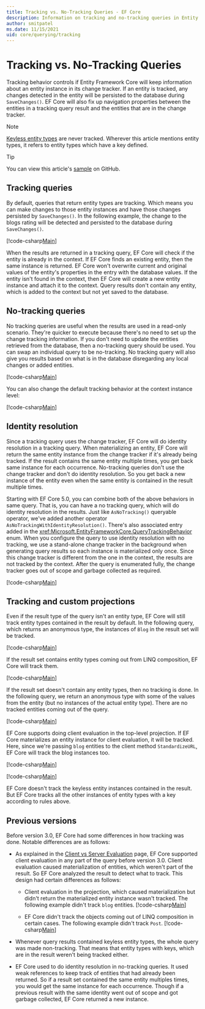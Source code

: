 ```yaml
---
title: Tracking vs. No-Tracking Queries - EF Core
description: Information on tracking and no-tracking queries in Entity Framework Core
author: smitpatel
ms.date: 11/15/2021
uid: core/querying/tracking
---
```

# Tracking vs. No-Tracking Queries

Tracking behavior controls if Entity Framework Core will keep information about an entity instance in its change tracker. If an entity is tracked, any changes detected in the entity will be persisted to the database during `SaveChanges()`. EF Core will also fix up navigation properties between the entities in a tracking query result and the entities that are in the change tracker.

> [!NOTE]
> [Keyless entity types](xref:core/modeling/keyless-entity-types) are never tracked. Wherever this article mentions entity types, it refers to entity types which have a key defined.

> [!TIP]
> You can view this article's [sample](https://github.com/dotnet/EntityFramework.Docs/tree/main/samples/core/Querying/Tracking) on GitHub.

## Tracking queries

By default, queries that return entity types are tracking. Which means you can make changes to those entity instances and have those changes persisted by `SaveChanges()`. In the following example, the change to the blogs rating will be detected and persisted to the database during `SaveChanges()`.

[!code-csharp[Main](../../../samples/core/Querying/Tracking/Program.cs#Tracking)]

When the results are returned in a tracking query, EF Core will check if the entity is already in the context. If EF Core finds an existing entity, then the same instance is returned. EF Core won't overwrite current and original values of the entity's properties in the entry with the database values. If the entity isn't found in the context, then EF Core will create a new entity instance and attach it to the context. Query results don't contain any entity, which is added to the context but not yet saved to the database.

## No-tracking queries

No tracking queries are useful when the results are used in a read-only scenario. They're quicker to execute because there's no need to set up the change tracking information. If you don't need to update the entities retrieved from the database, then a no-tracking query should be used. You can swap an individual query to be no-tracking. No tracking query will also give you results based on what is in the database disregarding any local changes or added entities.

[!code-csharp[Main](../../../samples/core/Querying/Tracking/Program.cs#NoTracking)]

You can also change the default tracking behavior at the context instance level:

[!code-csharp[Main](../../../samples/core/Querying/Tracking/Program.cs#ContextDefaultTrackingBehavior)]

## Identity resolution

Since a tracking query uses the change tracker, EF Core will do identity resolution in a tracking query. When materializing an entity, EF Core will return the same entity instance from the change tracker if it's already being tracked. If the result contains the same entity multiple times, you get back same instance for each occurrence. No-tracking queries don't use the change tracker and don't do identity resolution. So you get back a new instance of the entity even when the same entity is contained in the result multiple times.

Starting with EF Core 5.0, you can combine both of the above behaviors in same query. That is, you can have a no tracking query, which will do identity resolution in the results. Just like `AsNoTracking()` queryable operator, we've added another operator `AsNoTrackingWithIdentityResolution()`. There's also associated entry added in the <xref:Microsoft.EntityFrameworkCore.QueryTrackingBehavior> enum. When you configure the query to use identity resolution with no tracking, we use a stand-alone change tracker in the background when generating query results so each instance is materialized only once. Since this change tracker is different from the one in the context, the results are not tracked by the context. After the query is enumerated fully, the change tracker goes out of scope and garbage collected as required.

[!code-csharp[Main](../../../samples/core/Querying/Tracking/Program.cs#NoTrackingWithIdentityResolution)]

## Tracking and custom projections

Even if the result type of the query isn't an entity type, EF Core will still track entity types contained in the result by default. In the following query, which returns an anonymous type, the instances of `Blog` in the result set will be tracked.

[!code-csharp[Main](../../../samples/core/Querying/Tracking/Program.cs#CustomProjection1)]

If the result set contains entity types coming out from LINQ composition, EF Core will track them.

[!code-csharp[Main](../../../samples/core/Querying/Tracking/Program.cs#CustomProjection2)]

If the result set doesn't contain any entity types, then no tracking is done. In the following query, we return an anonymous type with some of the values from the entity (but no instances of the actual entity type). There are no tracked entities coming out of the query.

[!code-csharp[Main](../../../samples/core/Querying/Tracking/Program.cs#CustomProjection3)]

 EF Core supports doing client evaluation in the top-level projection. If EF Core materializes an entity instance for client evaluation, it will be tracked. Here, since we're passing `blog` entities to the client method `StandardizeURL`, EF Core will track the blog instances too.

[!code-csharp[Main](../../../samples/core/Querying/Tracking/Program.cs#ClientProjection)]

[!code-csharp[Main](../../../samples/core/Querying/Tracking/Program.cs#ClientMethod)]

EF Core doesn't track the keyless entity instances contained in the result. But EF Core tracks all the other instances of entity types with a key according to rules above.

## Previous versions

Before version 3.0, EF Core had some differences in how tracking was done. Notable differences are as follows:

- As explained in the [Client vs Server Evaluation](xref:core/querying/client-eval) page, EF Core supported client evaluation in any part of the query before version 3.0. Client evaluation caused materialization of entities, which weren't part of the result. So EF Core analyzed the result to detect what to track. This design had certain differences as follows:
  - Client evaluation in the projection, which caused materialization but didn't return the materialized entity instance wasn't tracked. The following example didn't track `blog` entities.
    [!code-csharp[Main](../../../samples/core/Querying/Tracking/Program.cs#ClientProjection)]

  - EF Core didn't track the objects coming out of LINQ composition in certain cases. The following example didn't track `Post`.
    [!code-csharp[Main](../../../samples/core/Querying/Tracking/Program.cs#CustomProjection2)]

- Whenever query results contained keyless entity types, the whole query was made non-tracking. That means that entity types with keys, which are in the result weren't being tracked either.
- EF Core used to do identity resolution in no-tracking queries. It used weak references to keep track of entities that had already been returned. So if a result set contained the same entity multiples times, you would get the same instance for each occurrence. Though if a previous result with the same identity went out of scope and got garbage collected, EF Core returned a new instance.
